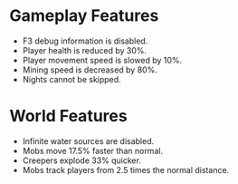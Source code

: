 # Gameplay Features

* F3 debug information is disabled.
* Player health is reduced by 30%.
* Player movement speed is slowed by 10%.
* Mining speed is decreased by 80%.
* Nights cannot be skipped.

# World Features

* Infinite water sources are disabled.
* Mobs move 17.5% faster than normal.
* Creepers explode 33% quicker.
* Mobs track players from 2.5 times the normal distance.